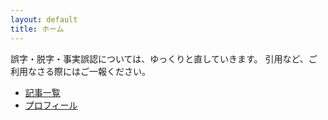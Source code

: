 ```yaml
---
layout: default
title: ホーム
---
```


誤字・脱字・事実誤認については、ゆっくりと直していきます。 引用など、ご利用なさる際にはご一報ください。

- [記事一覧](./blog.html)
- [プロフィール](./about.html)
